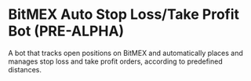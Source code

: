 # BitMEX Auto Stop Loss/Take Profit Bot (PRE-ALPHA)

A bot that tracks open positions on BitMEX and automatically places and manages stop loss and take profit orders, according to predefined distances.
